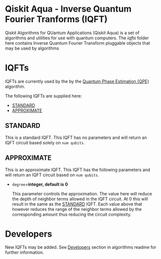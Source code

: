 # Qiskit Aqua - Inverse Quantum Fourier Tranforms (IQFT)

Qiskit Algorithms for QUantum Applications (Qiskit Aqua) is a set of algorithms and utilities
for use with quantum computers. 
The *iqfts* folder here contains Inverse Quantum Fourier Transform pluggable objects that may be used by algorithms

# IQFTs

IQFTs are currently used by the by the [Quantum Phase Estimation (QPE)](../..#qpe) algorithm. 

The following IQFTs are supplied here:

* [STANDARD](#standard)
* [APPROXIMATE](#approximate)


## STANDARD

This is a standard IQFT. This IQFT has no parameters and will return an IQFT circuit based solely on
`num qubits`.


## APPROXIMATE

This is an approximate IQFT. This IQFT has the following parameters and will return an IQFT circuit based on
`num qubits`.

* `degree`=**integer, default is 0**

  This parameter controls the approximation. The value here will reduce the depth of neighbor terms allowed in the
  IQFT circuit. At 0 this will result in the same as the [STANDARD](#standard) IQFT. Each value above that however 
  reduces the range of the neighbor terms allowed by the corresponding amount thus reducing the circuit complexity.


# Developers

New IQFTs may be added. See [Developers](../..#developers) section in algorithms readme
for further information.
